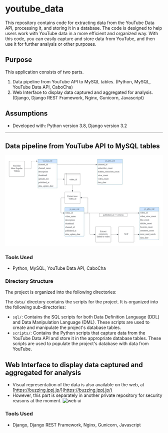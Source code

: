 # youtube_data
This repository contains code for extracting data from the YouTube Data API, processing it, and storing it in a database. The code is designed to help users work with YouTube data in a more efficient and organized way. With this code, you can easily capture and store data from YouTube, and then use it for further analysis or other purposes.

## Purpose
This application consists of two parts.
1. Data pipeline from YouTube API to MySQL tables. (Python, MySQL, YouTube Data API, CaboCha)
2. Web Interface to display data captured and aggregated for analysis. (Django, Django REST Framework, Nginx, Gunicorn, Javascript)

## Assumptions
- Developed with: Python version 3.8, Django version 3.2

---
## Data pipeline from YouTube API to MySQL tables
![data process](https://github.com/kttyo/youtube_data/blob/5d56108b7c10d1badb9e0c8d3c49a05ebb406c74/images/buzzing_data_flow.jpg)
### Tools Used
- Python, MySQL, YouTube Data API, CaboCha

### Directory Structure

The project is organized into the following directories:

The `data/` directory contains the scripts for the project. It is organized into the following sub-directories:

- `sql/`: Contains the SQL scripts for both Data Definition Language (DDL) and Data Manipulation Language (DML). These scripts are used to create and manipulate the project's database tables.
- `scripts/`: Contains the Python scripts that capture data from the YouTube Data API and store it in the appropriate database tables. These scripts are used to populate the project's database with data from YouTube.



## Web Interface to display data captured and aggregated for analysis
- Visual representation of the data is also available on the web, at [https://buzzing.jppj.jp/](https://buzzing.jppj.jp/)
- However, this part is separately in another private repository for security reasons at the moment. 
![web ui](https://github.com/kttyo/buzzing/blob/eacc9479d84979390e176ce9ee05f17f04208e0c/static/%E3%82%B9%E3%82%AF%E3%83%AA%E3%83%BC%E3%83%B3%E3%82%B7%E3%83%A7%E3%83%83%E3%83%88%202023-04-12%2017.37.11.jpg)
### Tools Used
- Django, Django REST Framework, Nginx, Gunicorn, Javascript
